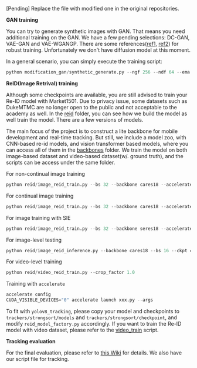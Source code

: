[Pending] Replace the file with modified one in the original repositories.

**GAN training**

You can try to generate synthetic images with GAN. 
That means you need additional training on the GAN. 
We have a few pending selections: DC-GAN, VAE-GAN and VAE-WGANGP. 
There are some references([ref1](https://arxiv.org/abs/1805.08318), [ref2](https://arxiv.org/abs/1802.05957)) for robust training.
Unfortunately we don't have diffusion model at this moment.

In a general scenario, you can simply execute the training script:

```python
python modification_gan/synthetic_generate.py --ngf 256 --ndf 64 --ema
```

**ReID(Image Retrival) training**

Although some checkpoints are available, you are still advised to train your Re-ID model with Market1501.
Due to privacy issue, some datasets such as DukeMTMC are no longer open to the public and not acceptable to the academy as well.
In the [reid](https://github.com/SuperbTUM/real-time-ReID-tracking/tree/main/reid) folder, you can see how we build the model as well train the model. 
There are a few versions of models.

The main focus of the project is to construct a lite backbone for mobile development and real-time tracking. 
But still, we include a model zoo, with CNN-based re-id models, and vision transformer based models, where you can access all of them in the [backbones](https://github.com/SuperbTUM/real-time-person-ReID-tracking/tree/main/reid/backbones) folder.
We train the model on both image-based dataset and video-based dataset(w/. ground truth), and the scripts can be access under the same folder.

For non-continual image training
```python
python reid/image_reid_train.py --bs 32 --backbone cares18 --accelerate --center_lamda 0.0005 --instance 8 --dataset market1501
```

For continual image training
```python
python reid/image_reid_train.py --bs 32 --backbone cares18 --accelerate --center_lamda 0.0005 --instance 8 --continual --eps 0.5 --dataset market1501
```

For image training with SIE
```python
python reid/image_reid_train.py --bs 32 --backbone seres18 --accelerate --center_lamda 0.0005 --instance 8 --continual --eps 0.5 --dataset market1501 --sie
```

For image-level testing 
```python
python reid/image_reid_inference.py --backbone cares18 --bs 16 --ckpt checkpoint/reid_model_xxx.onnx --eps 0.5 --dataset xxx
```

For video-level training
```python
python reid/video_reid_train.py --crop_factor 1.0
```

Training with `accelerate`
```python
accelerate config
CUDA_VISIBLE_DEVICES="0" accelerate launch xxx.py --args
```

To fit with `yolov8_tracking`, please copy your model and checkpoints to `trackers/strongsort/models` and `trackers/strongsort/checkpoint`, and modify `reid_model_factory.py` accordingly.
If you want to train the Re-ID model with video dataset, please refer to the [video_train](https://github.com/SuperbTUM/real-time-person-ReID-tracking/tree/main/reid/video_reid_train.py) script.

**Tracking evaluation**

For the final evaluation, please refer to [this Wiki](https://github.com/mikel-brostrom/yolo_tracking/wiki/MOT-16-evaluation) for details. 
We also have our script file for tracking.
